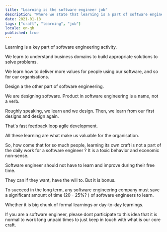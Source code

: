 ```yaml
---
title: "Learning is the software engineer job"
description: "Where we state that learning is a part of software engineering job"
date: 2021-01-18
tags: ["craft", "learning", "job"]
locale: en-gb
published: true
---
```


Learning is a key part of software engineering activity.

We learn to understand business domains to build appropriate solutions to solve problems.

We learn how to deliver more values for people using our software, and so for our organisations.

Design a the other part of software engineering.

We are designing software. Product in software engineering is a name, not a verb.

Roughly speaking, we learn and we design. Then, we learn from our first designs and design again.

That's fast feedback loop agile development.

All these learning are what make us valuable for the organisation.

So, how come that for so much people, learning its own craft is not a part of the daily work for a software engineer ? It is a toxic behavior and economic non-sense.

Software engineer should not have to learn and improve during their free time.

They can if they want, have the will to. But it is bonus.

To succeed in the long term, any software engineering company must save a significant amount of time (20 - 25%? ) of software engineers to learn.

Whether it is big chunk of formal learnings or day-to-day learnings.

If you are a software engineer, please dont participate to this idea that it is normal to work long unpaid times to just keep in touch with what is our core craft.